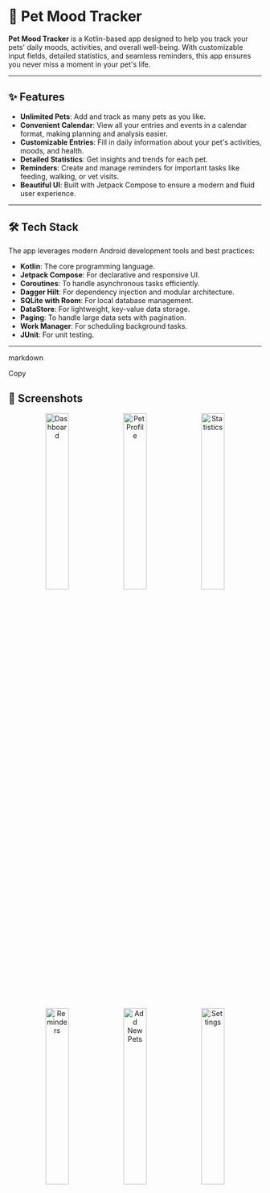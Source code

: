 # 🐾 Pet Mood Tracker

**Pet Mood Tracker** is a Kotlin-based app designed to help you track your pets' daily moods, activities, and overall well-being. With customizable input fields, detailed statistics, and seamless reminders, this app ensures you never miss a moment in your pet's life. 

---

## ✨ Features

- **Unlimited Pets**: Add and track as many pets as you like.
- **Convenient Calendar**: View all your entries and events in a calendar format, making planning and analysis easier.
- **Customizable Entries**: Fill in daily information about your pet's activities, moods, and health.
- **Detailed Statistics**: Get insights and trends for each pet.
- **Reminders**: Create and manage reminders for important tasks like feeding, walking, or vet visits.
- **Beautiful UI**: Built with Jetpack Compose to ensure a modern and fluid user experience.

---

## 🛠️ Tech Stack

The app leverages modern Android development tools and best practices:

- **Kotlin**: The core programming language.
- **Jetpack Compose**: For declarative and responsive UI.
- **Coroutines**: To handle asynchronous tasks efficiently.
- **Dagger Hilt**: For dependency injection and modular architecture.
- **SQLite with Room**: For local database management.
- **DataStore**: For lightweight, key-value data storage.
- **Paging**: To handle large data sets with pagination.
- **Work Manager**: For scheduling background tasks.
- **JUnit**: For unit testing.

---
markdown

Copy
## 📸 Screenshots

<p align="center">
  <img src="https://github.com/user-attachments/assets/b06b0fbb-0fbe-4d51-b01a-7212f83e3b32" alt="Dashboard" width="30%" />
  <img src="https://github.com/user-attachments/assets/31352b18-a85e-4380-93bd-c47fa5141508" alt="Pet Profile" width="30%" />
  <img src="https://github.com/user-attachments/assets/f39a10bf-3573-437e-a53b-4941be6cfef1" alt="Statistics" width="30%" />
</p>

<p align="center">
  <img src="https://github.com/user-attachments/assets/e2fdbfb8-3b1a-45ae-aa84-4ccc04846a36" alt="Reminders" width="30%" />
  <img src="https://github.com/user-attachments/assets/065a9c89-c21a-4b47-9708-f1234d46d19f" alt="Add New Pets" width="30%" />
  <img src="https://github.com/user-attachments/assets/aea4a273-e037-4cee-95ab-8ce93b5d2381" alt="Settings" width="30%" />
</p>


